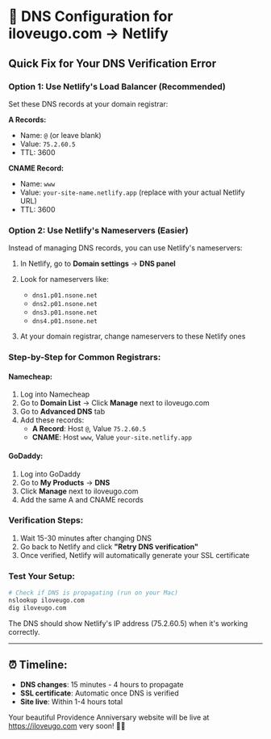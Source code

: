 # 🔧 DNS Configuration for iloveugo.com → Netlify

## Quick Fix for Your DNS Verification Error

### Option 1: Use Netlify's Load Balancer (Recommended)
Set these DNS records at your domain registrar:

**A Records:**
- Name: `@` (or leave blank)
- Value: `75.2.60.5`
- TTL: 3600

**CNAME Record:**
- Name: `www`
- Value: `your-site-name.netlify.app` (replace with your actual Netlify URL)
- TTL: 3600

### Option 2: Use Netlify's Nameservers (Easier)
Instead of managing DNS records, you can use Netlify's nameservers:

1. In Netlify, go to **Domain settings** → **DNS panel**
2. Look for nameservers like:
   - `dns1.p01.nsone.net`
   - `dns2.p01.nsone.net`
   - `dns3.p01.nsone.net`
   - `dns4.p01.nsone.net`

3. At your domain registrar, change nameservers to these Netlify ones

### Step-by-Step for Common Registrars:

#### **Namecheap:**
1. Log into Namecheap
2. Go to **Domain List** → Click **Manage** next to iloveugo.com
3. Go to **Advanced DNS** tab
4. Add these records:
   - **A Record**: Host `@`, Value `75.2.60.5`
   - **CNAME**: Host `www`, Value `your-site.netlify.app`

#### **GoDaddy:**
1. Log into GoDaddy
2. Go to **My Products** → **DNS**
3. Click **Manage** next to iloveugo.com
4. Add the same A and CNAME records

### Verification Steps:
1. Wait 15-30 minutes after changing DNS
2. Go back to Netlify and click **"Retry DNS verification"**
3. Once verified, Netlify will automatically generate your SSL certificate

### Test Your Setup:
```bash
# Check if DNS is propagating (run on your Mac)
nslookup iloveugo.com
dig iloveugo.com
```

The DNS should show Netlify's IP address (75.2.60.5) when it's working correctly.

---

## ⏰ Timeline:
- **DNS changes**: 15 minutes - 4 hours to propagate
- **SSL certificate**: Automatic once DNS is verified
- **Site live**: Within 1-4 hours total

Your beautiful Providence Anniversary website will be live at https://iloveugo.com very soon! 🍓💕
